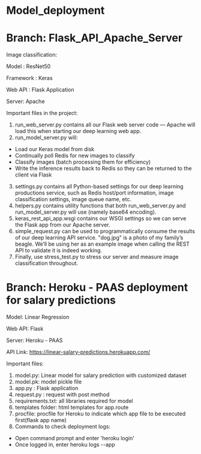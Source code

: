 # Model_deployment
# Branch: Flask_API_Apache_Server
Image classification:

Model : ResNet50

Framework : Keras

Web API : Flask Application

Server: Apache

Important files in the project:

1. run_web_server.py contains all our Flask web server code — Apache will load this when starting our deep learning web app.
2. run_model_server.py will:
 - Load our Keras model from disk
 - Continually poll Redis for new images to classify
 - Classify images (batch processing them for efficiency)
 - Write the inference results back to Redis so they can be returned to the client via Flask
3. settings.py contains all Python-based settings for our deep learning productions service, such as Redis host/port information, image classification settings, image queue name, etc.
4. helpers.py contains utility functions that both run_web_server.py and run_model_server.py will use (namely base64 encoding).
5. keras_rest_api_app.wsgi contains our WSGI settings so we can serve the Flask app from our Apache server.
6. simple_request.py can be used to programmatically consume the results of our deep learning API service.
"dog.jpg" is a photo of my family’s beagle. We’ll be using her as an example image when calling the REST API to validate it is indeed working.
7. Finally, use stress_test.py to stress our server and measure image classification throughout.

# Branch: Heroku - PAAS deployment for salary predictions
Model: Linear Regression

Web API: Flask

Server: Heroku - PAAS

API Link: https://linear-salary-predictions.herokuapp.com/

Important files:

1. model.py: Linear model for salary prediction with customized dataset
2. model.pk: model pickle file
3. app.py : Flask application
4. request.py : request with post method
5. requirements.txt: all libraries required for model
6. templates folder: html templates for app.route
7. procfile: procfile for Heroku to indicate which app file to be executed first(flask app name)
8. Commands to check deployment logs:
 - Open command prompt and enter 'heroku login'
 - Once logged in, enter heroku logs --app
